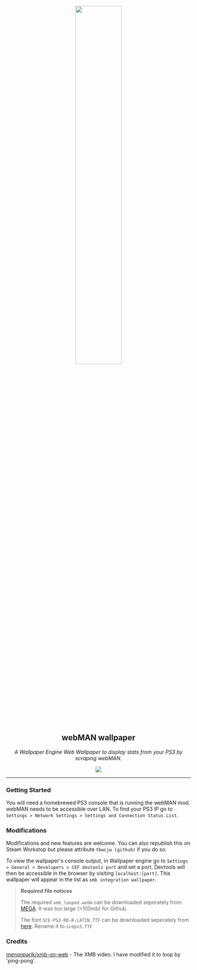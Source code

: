 <p align="center">
    <img width="50%" src="assets/examplesmall.gif">
</p>
<p align="center">
    <h2 align="center">webMAN wallpaper</h2>
</p>
<p align="center">
    <i>A Wallpaper Engine Web Wallpaper to display stats from your PS3 by scraping webMAN.</i>
    <br>
</p>
<p align="center">
    <img src="https://img.shields.io/badge/steam_workshop-tbd-blue">
</p>
<hr>
<h3>Getting Started</h3>
<p>You will need a homebrewed PS3 console that is running the webMAN mod. webMAN needs to be accessible over LAN. To find your PS3 IP go to <code>Settings > Network Settings > Settings and Connection Status List</code>.
<br>
<h3>Modifications</h3>
<p>Modifications and new features are welcome. You can also republish this on Steam Workstop but please attribute <code>tbwcjw (github)</code> if you do so.</p>
<p>To view the wallpaper's console output, in Wallpaper engine go to <code>Settings > General > Developers > CEF devtools port</code> and set a port. Devtools will then be accessible in the browser by visiting <code>localhost:[port]</code>. This wallpaper will appear in the list as <code>xmb integration wallpaper</code>.</p>
<blockquote>
    <b>Required file notices</b>
    <p>
        The required <code>xmb_looped.webm</code> can be downloaded seperately from <a href='https://mega.nz/file/bihWCKZa#QF_3KdX51aP3SxBeWD2DmYiRr_9nZPf6Ee2tnqa8csg'>MEGA</a>. It was too large (>100mb) for Github.
    </p>
    <p>
        The font <code>SCE-PS3-RD-R-LATIN.TTF</code> can be downloaded seperately from <a href='https://raw.githubusercontent.com/skrptktty/ps3-firmware-beginners-luck/refs/heads/master/PS3_411/update_files/dev_flash/data/font/SCE-PS3-RD-R-LATIN.TTF'>here</a>. Rename it to <code>sceps3.TTF</code>
    </p>
</blockquote>
<h3>Credits</h3>
<a href='https://github.com/menonparik/xmb-on-web'>menonparik/xmb-on-web</a> - The XMB video. I have modified it to loop by 'ping-pong'.